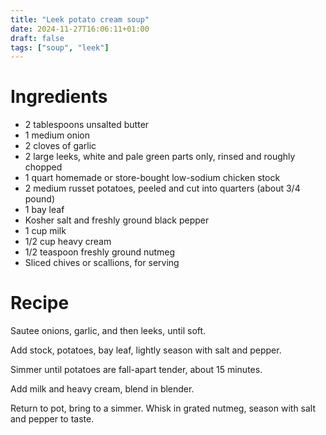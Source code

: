 ```yaml
---
title: "Leek potato cream soup"
date: 2024-11-27T16:06:11+01:00
draft: false
tags: ["soup", "leek"]
---
```


# Ingredients

 - 2 tablespoons unsalted butter
 - 1 medium onion
 - 2 cloves of garlic
 - 2 large leeks, white and pale green parts only, rinsed and roughly chopped
 - 1 quart homemade or store-bought low-sodium chicken stock
 - 2 medium russet potatoes, peeled and cut into quarters (about 3/4 pound)
 - 1 bay leaf
 - Kosher salt and freshly ground black pepper
 - 1 cup milk
 - 1/2 cup heavy cream
 - 1/2 teaspoon freshly ground nutmeg
 - Sliced chives or scallions, for serving

# Recipe

Sautee onions, garlic, and then leeks, until soft.

Add stock, potatoes, bay leaf, lightly season with salt and pepper.

Simmer until potatoes are fall-apart tender, about 15 minutes.

Add milk and heavy cream, blend in blender.

Return to pot, bring to a simmer. Whisk in grated nutmeg, season with salt and pepper to taste.
